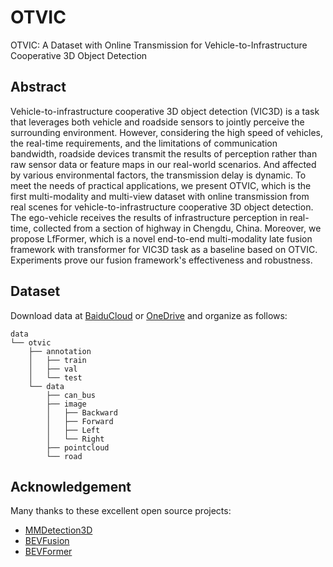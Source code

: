 # OTVIC
OTVIC: A Dataset with Online Transmission for Vehicle-to-Infrastructure Cooperative 3D Object Detection

## Abstract

Vehicle-to-infrastructure cooperative 3D object detection (VIC3D) is a task that leverages both vehicle and roadside sensors to jointly perceive the surrounding environment. However, considering the high speed of vehicles, the real-time requirements, and the limitations of communication bandwidth, roadside devices transmit the results of perception rather than raw sensor data or feature maps in our real-world scenarios. And affected by various environmental factors, the transmission delay is dynamic. To meet the needs of practical applications, we present OTVIC, which is the first multi-modality and multi-view dataset with online transmission from real scenes for vehicle-to-infrastructure cooperative 3D object detection. The ego-vehicle receives the results of infrastructure perception in real-time, collected from a section of highway in Chengdu, China. Moreover, we propose LfFormer, which is a novel end-to-end multi-modality late fusion framework with transformer for VIC3D task as a baseline based on OTVIC. Experiments prove our fusion framework's effectiveness and robustness.

## Dataset
Download data at [BaiduCloud](https://pan.baidu.com/s/1WrTgJ7wFccfszt15FJwsNA?pwd=f4in) or [OneDrive](https://zjueducn-my.sharepoint.com/:f:/g/personal/zhu_he_zju_edu_cn/Eh9Os8y64hhEqkkGICLTJ9sB16hkZY3-vd3xh1cRHBgzLw?e=eq27Tt) and organize as follows:
```
data
└── otvic
    ├── annotation
    │   ├── train
    │   ├── val
    │   └── test
    └── data
        ├── can_bus
        ├── image
        │   ├── Backward
        │   ├── Forward
        │   ├── Left
        │   └── Right
        ├── pointcloud
        └── road
```

## Acknowledgement
Many thanks to these excellent open source projects:
 - [MMDetection3D](https://github.com/open-mmlab/mmdetection3d)
 - [BEVFusion](https://github.com/ADLab-AutoDrive/BEVFusion)
 - [BEVFormer](https://github.com/fundamentalvision/BEVFormer)
